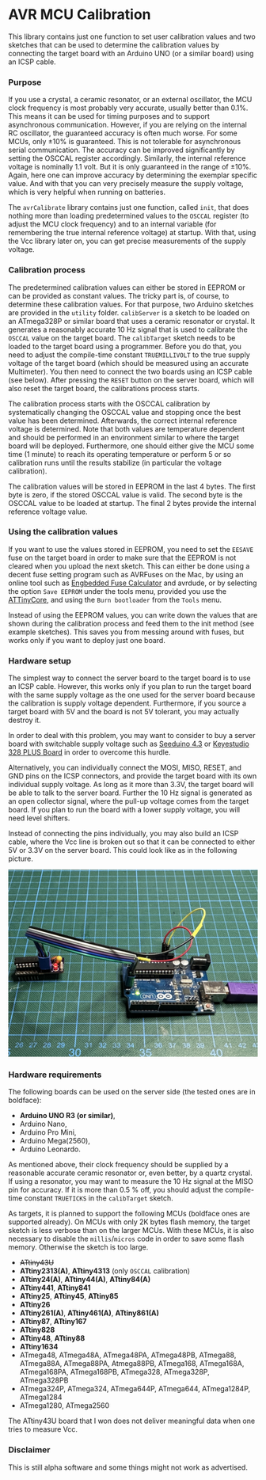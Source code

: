 # AVR MCU Calibration

This library contains just one function to set user calibration values and two sketches that can be used to determine the calibration values by connecting the target board with an Arduino UNO (or a similar board) using an ICSP cable.

### Purpose

If you use a crystal, a ceramic resonator, or an external oscillator, the MCU clock frequency is most probably very accurate, usually better than 0.1%. This means it can be used for timing purposes and to support asynchronous communication. However, if you are relying on the internal RC oscillator, the guaranteed accuracy is often much worse. For some MCUs, only ±10% is guaranteed. This is not tolerable for asynchronous serial communication. The accuracy can be improved significantly by setting the OSCCAL register accordingly. Similarly, the internal reference voltage is nominally 1.1 volt. But it is only guaranteed in the range of ±10%. Again, here one can improve accuracy by determining the exemplar specific value. And with that you can very precisely measure the supply voltage, which is very helpful when running on batteries. 

The `avrCalibrate` library contains just one function, called `init`, that does nothing more than loading predetermined values to the `OSCCAL` register (to adjust the MCU clock frequency) and to an internal variable (for remembering the true internal reference voltage) at startup. With that, using the Vcc library later on, you can get precise measurements of the supply voltage.


### Calibration process

The predetermined calibration values can either be stored in EEPROM or can be provided as constant values. The tricky part is, of course, to determine these calibration values. For that purpose, two Arduino sketches are provided in the `utility` folder. `calibServer` is a sketch to be loaded on an ATmega328P or similar board that uses a ceramic resonator or crystal. It generates a reasonably accurate 10 Hz signal that is used to calibrate the `OSCCAL` value on the target board. The `calibTarget` sketch needs to be loaded to the target board using a programmer. Before you do that, you need to adjust the compile-time constant `TRUEMILLIVOLT` to the true supply voltage of the target board (which should be measured using an accurate Multimeter). You then need to connect the two boards using an ICSP cable (see below). After pressing the `RESET` button on the server board, which will also reset the target board, the calibrations process starts.

The calibration process starts with the OSCCAL calibration by systematically changing the OSCCAL value and stopping once the best value has been determined. Afterwards, the correct internal reference voltage is determined. Note that both values are temperature dependent and should be performed in an environment similar to where the target board will be deployed. Furthermore, one should either give the MCU some time (1 minute) to reach its operating temperature or perform 5 or so calibration runs until the results stabilize (in particular the voltage calibration). 

The calibration values will be stored in EEPROM in the last 4 bytes. The first byte is zero, if the stored OSCCAL value is valid. The second byte is the OSCCAL value to be loaded at startup. The final 2 bytes provide the internal reference voltage value. 

### Using the calibration values

If you want to use the values stored in EEPROM, you need to set the `EESAVE` fuse on the target board in order to make sure that the EEPROM is not cleared when you upload the next sketch. This can either be done using a decent fuse setting program such as AVRFuses on the Mac, by using an online tool such as [Engbedded Fuse Calculator](https://www.engbedded.com/fusecalc/) and avrdude, or by selecting the option `Save EEPROM` under the tools menu, provided you use the [ATTinyCore](https://github.com/SpenceKonde/ATTinyCore), and using the `Burn bootloader` from the `Tools` menu.

Instead of using the EEPROM values, you can write down the values that are shown during the calibration process and feed them to the init method (see example sketches). This saves you from messing around with fuses, but works only if you want to deploy just one board.


### Hardware setup

The simplest way to connect the server board to the target board is to use an ICSP cable. However, this works only if you plan to run the target board with the same supply voltage as the one used for the server board because the calibration is supply voltage dependent. Furthermore, if you source a target board with 5V and the board is not 5V tolerant, you may actually destroy it. 

In order to deal with this problem, you may want to consider to buy a server board with switchable supply voltage such as [Seeduino 4.3](https://www.seeedstudio.com/Seeeduino-V4-2-p-2517.html) or [Keyestudio 328 PLUS Board](https://wiki.keyestudio.com/KS0486_Keyestudio_PLUS_Development_Board_(Black_And_Eco-friendly)) in order to overcome this hurdle. 

Alternatively, you can individually connect the MOSI, MISO, RESET, and GND pins on the ICSP connectors, and provide the target board with its own individual supply voltage. As long as it more than 3.3V, the target board will be able to talk to the server board. Further the 10 Hz signal  is generated as an open collector signal, where the pull-up voltage comes from the target board. If you plan to run the board with a lower supply voltage, you will need level shifters.

Instead of connecting the pins individually, you may also build an ICSP cable, where the Vcc line is broken out so that it can be connected to either 5V or 3.3V on the server board. This could look like as in the following picture.

![ICSP cable with Vcc breakout](pics/ICSP.JPG)

### Hardware requirements

The following boards can be used on the server side (the tested ones are in boldface):

* **Arduino UNO R3 (or similar)**,
* Arduino Nano,
* Arduino Pro Mini,
* Arduino Mega(2560),
* Arduino Leonardo.

As mentioned above, their clock frequency should be supplied by a reasonable accurate ceramic resonator or, even better, by a quartz crystal. If using a resonator, you may want to measure the 10 Hz signal at the MISO pin for accuracy. If it is more than 0.5 % off, you should adjust the compile-time constant `TRUETICKS` in the `calibTarget` sketch.

As targets, it is planned to support the following MCUs (boldface ones are supported already). On MCUs with only 2K bytes flash memory, the target sketch is less verbose than on the larger MCUs. With these MCUs, it is also necessary to disable the `millis`/`micros` code in order to save some flash memory. Otherwise the sketch is too large.

* ~~ATtiny43U~~
* **ATtiny2313(A)**, **ATtiny4313** (only `OSCCAL` calibration)
* __ATtiny24(A)__, __ATtiny44(A)__, __ATtiny84(A)__
* **ATtiny441**, **ATtiny841**
* __ATtiny25__, __ATtiny45__, __ATtiny85__
* __ATtiny26__
* __ATtiny261(A)__, __ATtiny461(A)__, __ATtiny861(A)__
* __ATtiny87__, __ATtiny167__
* **ATtiny828**
* **ATtiny48**, **ATtiny88**
* __ATtiny1634__
* ATmega48, ATmega48A, ATmega48PA, ATmega48PB, ATmega88, ATmega88A, ATmega88PA, Atmega88PB, ATmega168, ATmega168A, ATmega168PA, ATmega168PB, ATmega328, ATmega328P, ATmega328PB
* ATmega324P, ATmega324, ATmega644P, ATmega644, ATmega1284P, ATmega1284
* ATmega1280, ATmega2560

The ATtiny43U board that I won does not deliver meaningful data when one tries to measure Vcc.

### Disclaimer
This is still alpha software and some things might not work as advertised. 